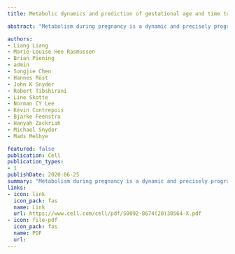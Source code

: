```yaml
---
title: Metabolic dynamics and prediction of gestational age and time to delivery in pregnant women

abstract: "Metabolism during pregnancy is a dynamic and precisely programmed process, the failure of which can bring devastating consequences to the mother and fetus. To define a high-resolution temporal profile of metabolites during healthy pregnancy, we analyzed the untargeted metabolome of 784 weekly blood samples from 30 pregnant women. Broad changes and a highly choreographed profile were revealed: 4,995 metabolic features (of 9,651 total), 460 annotated compounds (of 687 total), and 34 human metabolic pathways (of 48 total) were significantly changed during pregnancy. Using linear models, we built a metabolic clock with five metabolites that time gestational age in high accordance with ultrasound (R = 0.92). Furthermore, two to three metabolites can identify when labor occurs (time to delivery within two, four, and eight weeks, AUROC ≥ 0.85). Our study represents a weekly characterization of the..."

authors:
- Liang Liang
- Marie-Louise Hee Rasmussen
- Brian Piening
- admin
- Songjie Chen
- Hannes Röst
- John K Snyder
- Robert Tibshirani
- Line Skotte
- Norman CY Lee
- Kévin Contrepois
- Bjarke Feenstra
- Hanyah Zackriah
- Michael Snyder
- Mads Melbye

featured: false
publication: Cell
publication_types:
- 1
publishDate: 2020-06-25
summary: "Metabolism during pregnancy is a dynamic and precisely programmed process, the failure of which can bring devastating consequences to the mother and fetus. To define a high-resolution temporal profile of metabolites during healthy pregnancy, we analyzed the untargeted metabolome of 784 weekly blood samples from 30 pregnant women. Broad changes and a highly choreographed profile were revealed: 4,995 metabolic features (of 9,651 total), 460 annotated compounds (of 687 total), and 34 human metabolic pathways (of 48 total) were significantly changed during pregnancy. Using linear models, we built a metabolic clock with five metabolites that time gestational age in high accordance with ultrasound (R = 0.92). Furthermore, two to three metabolites can identify when labor occurs (time to delivery within two, four, and eight weeks, AUROC ≥ 0.85). Our study represents a weekly characterization of the …"
links:
- icon: link
  icon_pack: fas
  name: Link
  url: https://www.cell.com/cell/pdf/S0092-8674(20)30564-X.pdf
- icon: file-pdf
  icon_pack: fas
  name: PDF
  url: 
---
```

